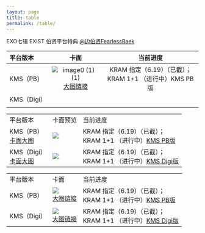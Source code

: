 ```yaml
---
layout: page
title: table
permalink: /table/
---
```



EXO七辑 EXIST 伯贤平台特典 [@边伯贤FearlessBaek](https://weibo.com/u/3694863325)

| 平台版本       | 卡面           | 当前进度  |
| :------------- |:-------------:| :-----:|
| KMS（PB）     | ![image0 (1) (1)](https://github.com/baekhyunee56/baekhyunee56.github.io/assets/74762744/b092d481-9085-4126-ba42-8a9ae9bd7e5b) <br>[大图链接](https://github.com/baekhyunee56/baekhyunee56.github.io/assets/137210713/1a0ca5a1-13e9-45aa-8822-875cf02769c6) | KRAM 指定（6.19）（已截）；<br> KRAM 1+1 （进行中）KMS PB版 |
| KMS（Digi）     |      |   |
|  |     |    |



<font size=2>

<div class="row">
    <div class="span4">
        <table>
          <tr>
            <td>平台版本</td>
            <td>卡面预览</td>
            <td>当前进度</td>
          </tr>
          <tr>
            <td>KMS（PB）<br> <a href="https://github.com/baekhyunee56/baekhyunee56.github.io/assets/137210713/1a0ca5a1-13e9-45aa-8822-875cf02769c6">卡面大图</a></td>
            <td><img src="https://github.com/baekhyunee56/baekhyunee56.github.io/assets/74762744/b092d481-9085-4126-ba42-8a9ae9bd7e5b" /></td>
            <td>KRAM 指定（6.19）（已截）；<br> KRAM 1+1 （进行中）<a href="[https://github.com/baekhyunee56/baekhyunee56.github.io/assets/137210713/1a0ca5a1-13e9-45aa-8822-875cf02769c6](https://shop1382036085.v.weidian.com/item.html?itemID=6405689639)">KMS PB版</a></td>
          </tr>
          <tr>
            <td>KMS（Digi）<br> <a href="https://github.com/baekhyunee56/baekhyunee56.github.io/assets/137210713/1a0ca5a1-13e9-45aa-8822-875cf02769c6">卡面大图</a></td>
            <td><img src="https://github.com/baekhyunee56/baekhyunee56.github.io/assets/74762744/b092d481-9085-4126-ba42-8a9ae9bd7e5b" /></td>
            <td>KRAM 指定（6.19）（已截）；<br> KRAM 1+1 （进行中）<a href="[https://github.com/baekhyunee56/baekhyunee56.github.io/assets/137210713/1a0ca5a1-13e9-45aa-8822-875cf02769c6](https://shop1382036085.v.weidian.com/item.html?itemID=6405681769)">KMS Digi版</a></td>
          </tr>
        </table>
    </div>
</div>
</font>


<font size=3>

<div class="row">
    <div class="span4">
        <table>
          <tr>
            <td>平台版本</td>
            <td>卡面</td>
            <td>当前进度</td>
          </tr>
          <tr>
            <td>KMS（PB）<br></td>
            <td><img src="https://github.com/baekhyunee56/baekhyunee56.github.io/assets/74762744/b092d481-9085-4126-ba42-8a9ae9bd7e5b" /><br> <a href="https://github.com/baekhyunee56/baekhyunee56.github.io/assets/137210713/1a0ca5a1-13e9-45aa-8822-875cf02769c6">大图链接</a></td>
            <td>KRAM 指定（6.19）（已截）；<br> KRAM 1+1 （进行中）<a href="[https://github.com/baekhyunee56/baekhyunee56.github.io/assets/137210713/1a0ca5a1-13e9-45aa-8822-875cf02769c6](https://shop1382036085.v.weidian.com/item.html?itemID=6405689639)">KMS PB版</a></td>
          </tr>
          <tr>
            <td>KMS（Digi）<br></td>
            <td><img src="https://github.com/baekhyunee56/baekhyunee56.github.io/assets/74762744/b092d481-9085-4126-ba42-8a9ae9bd7e5b" /><br> <a href="https://github.com/baekhyunee56/baekhyunee56.github.io/assets/137210713/1a0ca5a1-13e9-45aa-8822-875cf02769c6">大图链接</a></td>
            <td>KRAM 指定（6.19）（已截）；<br> KRAM 1+1 （进行中）<a href="[https://github.com/baekhyunee56/baekhyunee56.github.io/assets/137210713/1a0ca5a1-13e9-45aa-8822-875cf02769c6](https://shop1382036085.v.weidian.com/item.html?itemID=6405681769)">KMS Digi版</a></td>
          </tr>
        </table>
    </div>
</div>
</font>
